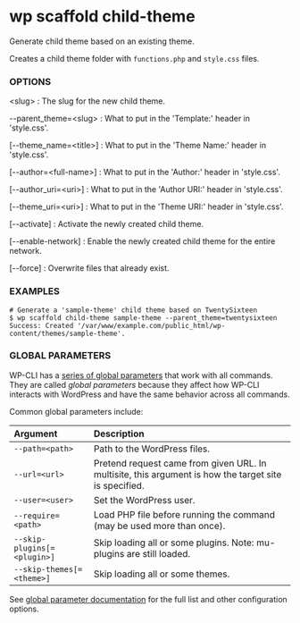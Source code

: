 # wp scaffold child-theme

Generate child theme based on an existing theme.

Creates a child theme folder with `functions.php` and `style.css` files.

### OPTIONS

&lt;slug&gt;
: The slug for the new child theme.

\--parent_theme=&lt;slug&gt;
: What to put in the 'Template:' header in 'style.css'.

[\--theme_name=&lt;title&gt;]
: What to put in the 'Theme Name:' header in 'style.css'.

[\--author=&lt;full-name&gt;]
: What to put in the 'Author:' header in 'style.css'.

[\--author_uri=&lt;uri&gt;]
: What to put in the 'Author URI:' header in 'style.css'.

[\--theme_uri=&lt;uri&gt;]
: What to put in the 'Theme URI:' header in 'style.css'.

[\--activate]
: Activate the newly created child theme.

[\--enable-network]
: Enable the newly created child theme for the entire network.

[\--force]
: Overwrite files that already exist.

### EXAMPLES

    # Generate a 'sample-theme' child theme based on TwentySixteen
    $ wp scaffold child-theme sample-theme --parent_theme=twentysixteen
    Success: Created '/var/www/example.com/public_html/wp-content/themes/sample-theme'.

### GLOBAL PARAMETERS

WP-CLI has a [series of global parameters](https://make.wordpress.org/cli/handbook/config/) that work with all commands. They are called _global parameters_ because they affect how WP-CLI interacts with WordPress and have the same behavior across all commands.

Common global parameters include:

| **Argument**    | **Description**              |
|:----------------|:-----------------------------|
| `--path=<path>` | Path to the WordPress files. |
| `--url=<url>`   | Pretend request came from given URL. In multisite, this argument is how the target site is specified. |
| `--user=<user>` | Set the WordPress user.      |
| `--require=<path>` | Load PHP file before running the command (may be used more than once). |
| `--skip-plugins[=<plugin>]` | Skip loading all or some plugins. Note: mu-plugins are still loaded. |
| `--skip-themes[=<theme>]` | Skip loading all or some themes. |

See [global parameter documentation](https://make.wordpress.org/cli/handbook/config/) for the full list and other configuration options.

